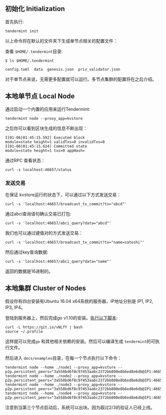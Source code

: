 ## 初始化 Initialization

首先执行:

```
tendermint init
```

以上命令将在默认的文件夹下生成单节点相关的配置文件：

查看 `$HOME/.tendermint`目录:

```
$ ls $HOME/.tendermint

config.toml  data  genesis.json  priv_validator.json
```

对于单节点来说，无需更多配置就可以运行。多节点集群的配置将在之后介绍。

## 本地单节点 Local Node

通过启动一个内置的应用来运行Tendermint:

```
tendermint node --proxy_app=kvstore
```

之后你可以看到区块生成的信息不断出现：

```
I[01-06|01:45:15.592] Executed block                               module=state height=1 validTxs=0 invalidTxs=0
I[01-06|01:45:15.624] Committed state                              module=state height=1 txs=0 appHash=
```

通过RPC 查看状态：

```
curl -s localhost:46657/status
```

### 发送交易 

在保证 kvstore运行的状态下，可以通过以下方式发送交易：

```
curl -s 'localhost:46657/broadcast_tx_commit?tx="abcd"'
```

通过abci查询语句确认交易已打包:

```
curl -s 'localhost:46657/abci_query?data="abcd"'
```

我们也可以通过键值对的方式发送交易：

```
curl -s 'localhost:46657/broadcast_tx_commit?tx="name=satoshi"'
```

然后通过key查询数据:

```
curl -s 'localhost:46657/abci_query?data="name"'
```

返回的数据是16进制的。

## 本地集群 Cluster of Nodes

假设你有四台安装有Ubuntu 16.04 x64系统的服务器，IP地址分别是 IP1, IP2, IP3, IP4。

登陆到服务器上，然后完成go v1.10的安装。[执行以下脚本](https://git.io/vNLfY):

```
curl -L https://git.io/vNLfY | bash
source ~/.profile
```

这样就可以完成`go` 和其他相关依赖的安装。然后可以编译生成	`tendermint`的可执行文件。

然后进入 `docs/examples`目录，在每一个节点执行以下命令：

```
tendermint node --home ./node1 --proxy_app=kvstore --p2p.persistent_peers="3a558bd6f8c97453aa6c2372bb800e8b6ed8e6db@IP1:46656,ccf30d873fddda10a495f42687c8f33472a6569f@IP2:46656,9a4c3de5d6788a76c6ee3cd9ff41e3b45b4cfd14@IP3:46656,58e6f2ab297b3ceae107ba4c8c2898da5c009ff4@IP4:46656"
tendermint node --home ./node2 --proxy_app=kvstore --p2p.persistent_peers="3a558bd6f8c97453aa6c2372bb800e8b6ed8e6db@IP1:46656,ccf30d873fddda10a495f42687c8f33472a6569f@IP2:46656,9a4c3de5d6788a76c6ee3cd9ff41e3b45b4cfd14@IP3:46656,58e6f2ab297b3ceae107ba4c8c2898da5c009ff4@IP4:46656"
tendermint node --home ./node3 --proxy_app=kvstore --p2p.persistent_peers="3a558bd6f8c97453aa6c2372bb800e8b6ed8e6db@IP1:46656,ccf30d873fddda10a495f42687c8f33472a6569f@IP2:46656,9a4c3de5d6788a76c6ee3cd9ff41e3b45b4cfd14@IP3:46656,58e6f2ab297b3ceae107ba4c8c2898da5c009ff4@IP4:46656"
tendermint node --home ./node4 --proxy_app=kvstore --p2p.persistent_peers="3a558bd6f8c97453aa6c2372bb800e8b6ed8e6db@IP1:46656,ccf30d873fddda10a495f42687c8f33472a6569f@IP2:46656,9a4c3de5d6788a76c6ee3cd9ff41e3b45b4cfd14@IP3:46656,58e6f2ab297b3ceae107ba4c8c2898da5c009ff4@IP4:46656"
```

注意到当第三个节点启动后，系统可以出块。因为超过2/3的验证人已经上线。

